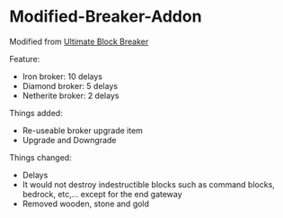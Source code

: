 # Modified-Breaker-Addon
Modified from [Ultimate Block Breaker](https://mcpedl.com/ultimate-block-breaker-addon/)

Feature:
- Iron broker: 10 delays
- Diamond broker: 5 delays
- Netherite broker: 2 delays

Things added:
- Re-useable broker upgrade item
- Upgrade and Downgrade

Things changed:
- Delays
- It would not destroy indestructible blocks such as command blocks, bedrock, etc,... except for the end gateway
- Removed wooden, stone and gold
